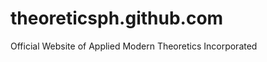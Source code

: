 theoreticsph.github.com
=======================

Official Website of Applied Modern Theoretics Incorporated